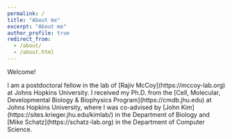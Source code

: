 ```yaml
---
permalink: /
title: "About me"
excerpt: "About me"
author_profile: true
redirect_from: 
  - /about/
  - /about.html
---
```


<p>Welcome!</p>
I am a postdoctoral fellow in the lab of [Rajiv McCoy](https://mccoy-lab.org) at Johns Hopkins University. I received my Ph.D. from the [Cell, Molecular, Developmental Biology & Biophysics Program](https://cmdb.jhu.edu) at Johns Hopkins University, where I was co-advised by [John Kim](https://sites.krieger.jhu.edu/kimlab/) in the Department of Biology and [Mike Schatz](https://schatz-lab.org) in the Department of Computer Science.
